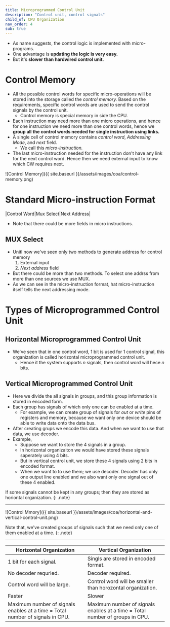 ```yaml
---
title: Microprogrammed Control Unit
description: "Control unit, control signals"
child_of: CPU Organization
nav_order: 4
sub: true
---
```


- As name suggests, the control logic is implemented with micro-programs.
- One advantage is **updating the logic is very easy.**
- But it's **slower than hardwired control unit.**

# Control Memory

- All the possible control words for specific micro-operations will be stored into the storage called the *control memory.* Based on the requirements, specific control words are used to send the control signals by the control unit.
	- Control memory is special memory in side the CPU.
- Each instruction may need more than one micro operations, and hence for one instruction we need more than one control words, hence we **group all the control words needed for single instruction using links.**
- A single cell of control memory contains *control word*, *Addressing Mode*, and *next* field.
	- We call this *micro-instruction.*
- The last micro-instruction needed for the instruction don't have any link for the next control word. Hence then we need external input to know which CW requires next.

![Control Memory]({{ site.baseurl }}/assets/images/coa/control-memory.png)


# Standard Micro-instruction Format

|Control Word|Mux Select|Next Address|

- Note that there could be more fields in micro instructions. 

## MUX Select

- Unitl now we've seen only two methods to generate address for control memory
	1. External input
	2. *Next address* field
- But there could be more than two methods. To select one addrss from more than one sources we use MUX.
- As we can see in the micro-instruction format, hat micro-instruction itself tells the next addressing mode.

# Types of Microprogrammed Control Unit

## Horizontal Microprogrammed Control Unit

- We've seen that in one control word, 1 bit is used for 1 control signal, this organization is called horizontal microprogrammed control unit.
	- Hence it the system supports *n* signals, then control word will hece *n* bits.

## Vertical Microprogrammed Control Unit

- Here we divide the all signals in groups, and this group information is stored in encoded form.
- Each group has signals of which only one can be enabled at a time.
	- For example, we can create group of signals for *out* or *write* pins of registers and memory, because we want only one device should be able to write data onto the data bus.
- After creating grups we encode this data. And when we want to use that data, we use decoder.
- Example, 
	- Suppose we want to store the 4 signals in a group.
	- In horizontal organizaiton we would have stored these signals saperately using 4 bits.
	- But in vertical control unit, we store these 4 signals using 2 bits in encoded format.
	- When we want to to use them; we use decoder. Decoder has only one output line enabled and we also want only one signal out of these 4 enabled.

If some signals cannot be kept in any groups; then they are stored as horiontal organization.
{: .note}

***

![Control Mmory]({{ site.baseurl }}/assets/images/coa/horizontal-and-vertical-control-unit.png)

Note that, we've created groups of signals such that we need only one of them enabled at a time.
{: .note}

***

|Horizontal Organization|Vertical Organization|
|-|-|
|1 bit for each signal.|Singls are stored in encoded format.|
|No decoder requried.|Decoder required.|
|Control word will be large.|Control word will be smaller than horozontal organization.|
|Faster|Slower|
|Maximum number of signals enables at a time = Total number of signals in CPU.|Maximum number of signals enables at a time = Total number of groups in CPU.|